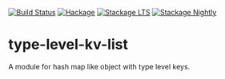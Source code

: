[![Build Status](https://travis-ci.org/arowM/type-level-kv-list.svg?branch=master)](https://travis-ci.org/arowM/type-level-kv-list)
[![Hackage](https://img.shields.io/hackage/v/type-level-kv-list.svg)](https://hackage.haskell.org/package/type-level-kv-list)
[![Stackage LTS](http://stackage.org/package/type-level-kv-list/badge/lts)](http://stackage.org/lts/package/type-level-kv-list)
[![Stackage Nightly](http://stackage.org/package/type-level-kv-list/badge/nightly)](http://stackage.org/nightly/package/type-level-kv-list)

# type-level-kv-list

A module for hash map like object with type level keys.
